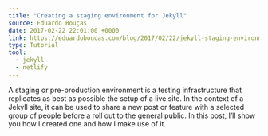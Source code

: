 ```yaml
---
title: "Creating a staging environment for Jekyll"
source: Eduardo Bouças
date: 2017-02-22 22:01:00 +0000
link: https://eduardoboucas.com/blog/2017/02/22/jekyll-staging-environment.html
type: Tutorial
tool:
  - jekyll
  - netlify
---
```

A staging or pre-production environment is a testing infrastructure that replicates as best as possible the setup of a live site. In the context of a Jekyll site, it can be used to share a new post or feature with a selected group of people before a roll out to the general public. In this post, I’ll show you how I created one and how I make use of it.





